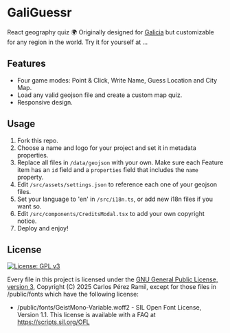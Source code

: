 # GaliGuessr

React geography quiz 🌍 Originally designed for [Galicia](https://en.wikipedia.org/wiki/Galicia_(Spain)) but customizable for any region in the world. Try it for yourself at ...

## Features

- Four game modes: Point & Click, Write Name, Guess Location and City Map.
- Load any valid geojson file and create a custom map quiz.
- Responsive design.

## Usage

1. Fork this repo.
2. Choose a name and logo for your project and set it in metadata properties.
3. Replace all files in `/data/geojson` with your own. Make sure each Feature item has an `id` field and a `properties` field that includes the `name` property.
4. Edit `/src/assets/settings.json` to reference each one of your geojson files.
5. Set your language to 'en' in `/src/i18n.ts`, or add new i18n files if you want so.
6. Edit `/src/components/CreditsModal.tsx` to add your own copyright notice.
7. Deploy and enjoy!

## License

[![License: GPL v3](https://img.shields.io/badge/License-GPL%20v3-blue.svg)](https://www.gnu.org/licenses/gpl-3.0)

Every file in this project is licensed under the [GNU General Public License, version 3](https://www.gnu.org/licenses/gpl-3.0), Copyright (C) 2025 Carlos Pérez Ramil, except for those files in /public/fonts which have the following license:
  - /public/fonts/GeistMono-Variable.woff2 - SIL Open Font License, Version 1.1. This license is available with a FAQ at https://scripts.sil.org/OFL
